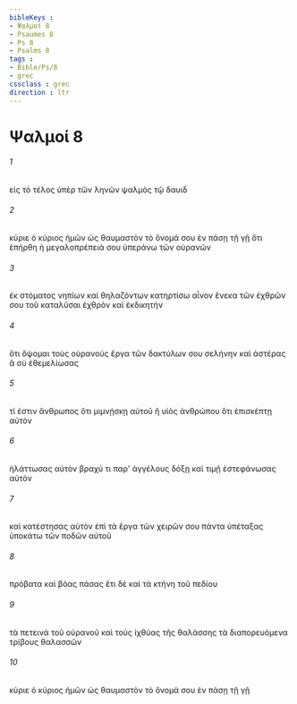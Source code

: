 ```yaml
---
bibleKeys : 
- Ψαλμοί 8
- Psaumes 8
- Ps 8
- Psalms 8
tags : 
- Bible/Ps/8
- grec
cssclass : grec
direction : ltr
---
```


# Ψαλμοί 8

###### 1
εἰς τὸ τέλος ὑπὲρ τῶν ληνῶν ψαλμὸς τῷ δαυιδ
###### 2
κύριε ὁ κύριος ἡμῶν ὡς θαυμαστὸν τὸ ὄνομά σου ἐν πάσῃ τῇ γῇ ὅτι ἐπήρθη ἡ μεγαλοπρέπειά σου ὑπεράνω τῶν οὐρανῶν
###### 3
ἐκ στόματος νηπίων καὶ θηλαζόντων κατηρτίσω αἶνον ἕνεκα τῶν ἐχθρῶν σου τοῦ καταλῦσαι ἐχθρὸν καὶ ἐκδικητήν
###### 4
ὅτι ὄψομαι τοὺς οὐρανούς ἔργα τῶν δακτύλων σου σελήνην καὶ ἀστέρας ἃ σὺ ἐθεμελίωσας
###### 5
τί ἐστιν ἄνθρωπος ὅτι μιμνῄσκῃ αὐτοῦ ἢ υἱὸς ἀνθρώπου ὅτι ἐπισκέπτῃ αὐτόν
###### 6
ἠλάττωσας αὐτὸν βραχύ τι παρ' ἀγγέλους δόξῃ καὶ τιμῇ ἐστεφάνωσας αὐτόν
###### 7
καὶ κατέστησας αὐτὸν ἐπὶ τὰ ἔργα τῶν χειρῶν σου πάντα ὑπέταξας ὑποκάτω τῶν ποδῶν αὐτοῦ
###### 8
πρόβατα καὶ βόας πάσας ἔτι δὲ καὶ τὰ κτήνη τοῦ πεδίου
###### 9
τὰ πετεινὰ τοῦ οὐρανοῦ καὶ τοὺς ἰχθύας τῆς θαλάσσης τὰ διαπορευόμενα τρίβους θαλασσῶν
###### 10
κύριε ὁ κύριος ἡμῶν ὡς θαυμαστὸν τὸ ὄνομά σου ἐν πάσῃ τῇ γῇ
